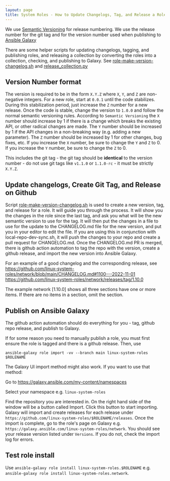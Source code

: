 ```yaml
---
layout: page
title: System Roles - How to Update Changelogs, Tag, and Release a Role Repo
---
```

We use [Semantic Versioning](https://semver.org) for release numbering.  We use
the release number for the git tag and for the version number used when
publishing to [Ansible Galaxy](https://galaxy.ansible.com)

There are some helper scripts for updating changelogs, tagging, and publishing roles,
and releasing a collection by converting the roles into a collection, checking,
and publishing to Galaxy.  See
[role-make-version-changelog.sh](https://github.com/linux-system-roles/auto-maintenance#role-make-version-changelogsh)
and
[release_collection.py](https://github.com/linux-system-roles/auto-maintenance/#release_collectionpy)

## Version Number format

The version is required to be in the form `X.Y.Z` where `X`, `Y`, and `Z` are
non-negative integers.  For a new role, start at `0.0.1` until the code
stabilizes. During this stabilization period, just increase the `Z` number for a
new release.  Once the code is stable, change the version to `1.0.0` and follow
the normal semantic versioning rules.  According to `Semantic Versioning` the
`X` number should increase by 1 if there is a change which breaks the existing
API, or other radical changes are made.  The `Y` number should be increased by 1
if the API changes in a non-breaking way (e.g. adding a new parameter).  The `Z`
number should be increased by 1 for other changes, bug fixes, etc.  If you
increase the `X` number, be sure to change the `Y` and `Z` to 0.  If you
increase the `Y` number, be sure to change the `Z` to 0.

This includes the git tag - the git tag should be **identical** to the version
number - do not use git tags like `v1.1.0` or `1.1.0-rc` - it must be strictly
`X.Y.Z`.

## Update changelogs, Create Git Tag, and Release on Github

Script [role-make-version-changelog.sh](https://github.com/linux-system-roles/auto-maintenance#role-make-version-changelogsh) is used to create a new version,
tag, and release for a role. It will guide you through the process.
It will show you the changes in the role since the last tag, and ask you
what will be the new semantic version to use for the tag. It will then put
the changes in a file to use for the update to the CHANGELOG.md file for
the new version, and put you in your editor to edit the file. If you are
using this in conjunction with local-repo-dev-sync.sh, it will push the
changes to your repo and create a pull request for CHANGELOG.md. Once the
CHANGELOG.md PR is merged, there is github action automation to tag the
repo with the version, create a github release, and import the new version
into Ansible Galaxy.

For an example of a good changelog and the corresponding release, see
https://github.com/linux-system-roles/network/blob/main/CHANGELOG.md#1100---2022-11-01
https://github.com/linux-system-roles/network/releases/tag/1.10.0

The example network [1.10.0] shows all three sections have one or more items.
If there are no items in a section, omit the section.

## Publish on Ansible Galaxy

The github action automation should do everything for you - tag, github repo
release, and publish to Galaxy.

If for some reason you need to manually publish a role, you must first ensure
the role is tagged and there is a github release.  Then, use
```
ansible-galaxy role import -vv --branch main linux-system-roles $ROLENAME
```
The Galaxy UI import method might also work.  If you want to use that method:

Go to https://galaxy.ansible.com/my-content/namespaces

Select your namespace e.g. `linux-system-roles`

Find the repository you are interested in. On the right hand side of the
window will be a button called Import. Click this button to start importing.
Galaxy will import and create releases for each release under
`https://github.com/linux-system-roles/$ROLENAME/releases`.
Once the import is complete, go to the role's page on Galaxy e.g.
`https://galaxy.ansible.com/linux-system-roles/network`.
You should see your release version listed under `Versions`. If you do not,
check the import log for errors.

## Test role install

Use `ansible-galaxy role install linux-system-roles.$ROLENAME` e.g.
`ansible-galaxy role install linux-system-roles.network`.
